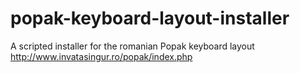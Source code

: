 # popak-keyboard-layout-installer
A scripted installer for the romanian Popak keyboard layout http://www.invatasingur.ro/popak/index.php
